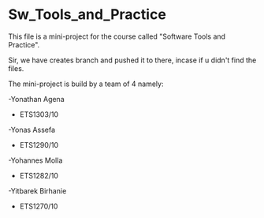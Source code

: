 # Sw_Tools_and_Practice

This file is a mini-project for the course called "Software Tools and Practice".

Sir, we have creates branch and pushed it to there, incase if u didn't 
find the files.

The mini-project is build by a team of 4 namely:

-Yonathan Agena
  - ETS1303/10
  
-Yonas Assefa
  - ETS1290/10

-Yohannes Molla
  - ETS1282/10

-Yitbarek Birhanie
  - ETS1270/10 
 
  
